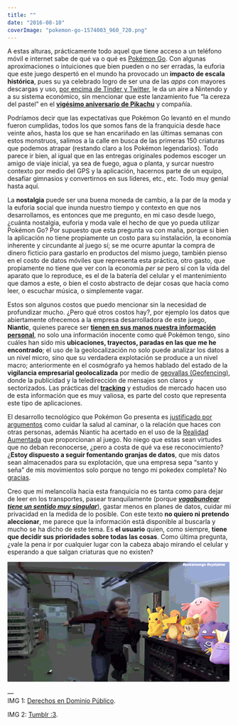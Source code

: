 ```yaml
---
title: ""
date: "2016-08-10"
coverImage: "pokemon-go-1574003_960_720.png"
---
```


A estas alturas, prácticamente todo aquel que tiene acceso a un teléfono móvil e internet sabe de qué va o qué es [Pokémon Go](https://es.wikipedia.org/wiki/Pok%C3%A9mon_GO). Con algunas aproximaciones o intuiciones que bien pueden o no ser erradas, la euforia que este juego despertó en el mundo ha provocado un **impacto de escala histórica**, pues su ya celebrado logro de ser una de las _apps_ con mayores descargas y uso, [por encima de Tinder y Twitter](http://uk.businessinsider.com/pokmon-gobigger-than-tinder-overtake-twitter-similarweb-data-stock-price-nintendo-niantic-2016-7), le da un aire a Nintendo y a su sistema económico, sin mencionar que este lanzamiento fue “la cereza del pastel” en el **[vigésimo aniversario de Pikachu](http://www.pokemon20.com/es-es/)** y compañía.

Podríamos decir que las expectativas que Pokémon Go levantó en el mundo fueron cumplidas, todos los que somos fans de la franquicia desde hace veinte años, hasta los que se han encariñado en las últimas semanas con estos monstruos, salimos a la calle en busca de las primeras 150 criaturas que podemos atrapar (restando claro a los Pokémon legendarios). Todo parece ir bien, al igual que en las entregas originales podemos escoger un amigo de viaje inicial, ya sea de fuego, agua o planta, y surcar nuestro contexto por medio del GPS y la aplicación, hacernos parte de un equipo, desafiar gimnasios y convertirnos en sus líderes, etc., etc. Todo muy genial hasta aquí.

La **nostalgia** puede ser una buena moneda de cambio, a la par de la moda y la euforia social que inunda nuestro tiempo y contexto en que nos desarrollamos, es entonces que me pregunto, en mi caso desde luego, ¿cuánta nostalgia, euforia y moda vale el hecho de que yo pueda utilizar Pokémon Go? Por supuesto que esta pregunta va con maña, porque si bien la aplicación no tiene propiamente un costo para su instalación, la economía inherente y circundante al juego sí; se me ocurre apuntar la compra de dinero ficticio para gastarlo en productos del mismo juego, también pienso en el costo de datos móviles que representa esta práctica, otro gasto, que propiamente no tiene que ver con la economía _per se_ pero sí con la vida del aparato que lo reproduce, es el de la batería del celular y el mantenimiento que damos a este, o bien el costo abstracto de dejar cosas que hacía como leer, o escuchar música, o simplemente vagar.

Estos son algunos costos que puedo mencionar sin la necesidad de profundizar mucho. ¿Pero qué otros costos hay?, por ejemplo los datos que abiertamente ofrecemos a la empresa desarrolladora de este juego, **Niantic**, quienes parece ser **[tienen en sus manos nuestra información personal](http://www.wsj.com/articles/pokemon-go-creator-closes-privacy-hole-but-still-collects-user-data-1468363704)**, no solo una información inocente como qué Pokémon tengo, sino cuáles han sido mis **ubicaciones, trayectos, paradas en las que me he encontrado**; el uso de la geolocalización no solo puede analizar los datos a un nivel micro, sino que su verdadera explotación se produce a un nivel macro; anteriormente en el cosmógrafo ya hemos hablado del estado de la **vigilancia empresarial geolocalizada** por medio de [geovallas (Geofencing)](http://www.elcosmografo.net/geo-fencing-y-telefonia-movil-un-campo-de-pelea-politica/), donde la publicidad y la teledirección de mensajes son claros y sectorizados. Las prácticas del [**tracking**](http://www.forbes.com/sites/yehongzhu/2016/07/29/how-niantic-is-profiting-off-tracking-where-you-go-while-playing-pokemon-go/#505efbfedf43) y estudios de mercado hacen uso de esta información que es muy valiosa, es parte del costo que representa este tipo de aplicaciones.

El desarrollo tecnológico que Pokémon Go presenta es [justificado por argumentos](http://www.tuexperto.com/2016/07/29/5-ventajas-de-pokemon-go-para-la-sociedad/) como cuidar la salud al caminar, o la relación que haces con otras personas, además Niantic ha acertado en el uso de la [Realidad Aumentada](http://tecnologia.elpais.com/tecnologia/2016/07/12/actualidad/1468336791_763102.html) que proporcionan al juego. No niego que estas sean virtudes que no deban reconocerse, ¿pero a costa de qué va ese reconocimiento? ¿**Estoy dispuesto a seguir fomentando granjas de datos**, que mis datos sean almacenados para su explotación, que una empresa sepa “santo y seña” de mis movimientos solo porque no tengo mi pokedex completa? No [gracias](http://www.otcsildenafil.net/).

Creo que mi melancolía hacia esta franquicia no es tanta como para dejar de leer en los transportes, pasear tranquilamente (porque **_[vagabundear tiene un sentido muy singular](http://www.frente.com.mx/wanderlust-solnit)_**), gastar menos en planes de datos, cuidar mi privacidad en la medida de lo posible. Con este texto **no quiero ni pretendo aleccionar**, me parece que la información está disponible al buscarla y mucho se ha dicho de este tema. Es **el usuario** quien, como siempre, **tiene que decidir sus prioridades sobre todas las cosas**. Como última pregunta, ¿vale la pena ir por cualquier lugar con la cabeza abajo mirando el celular y esperando a que salgan criaturas que no existen?

![](images/tumblr_obf1zkl2eN1rs7eaxo1_500.gif)

—  
IMG 1: [Derechos en Dominio Público](https://pixabay.com/es/pokemon-ir-pokemon-jugar-pokeball-1574003/).

IMG 2: [Tumblr :3](http://deadmutation.tumblr.com/post/148477522747/chaoooo-pokemones).
